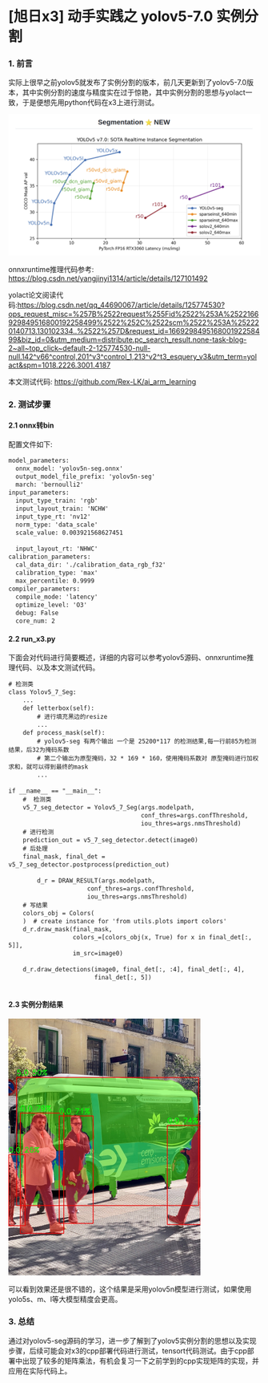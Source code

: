 # [旭日x3] 动手实践之 yolov5-7.0 实例分割

### 1. 前言

实际上很早之前yolov5就发布了实例分割的版本，前几天更新到了yolov5-7.0版本，其中实例分割的速度与精度实在过于惊艳，其中实例分割的思想与yolact一致，于是便想先用python代码在x3上进行测试。

![](yolov5seg.png) 

onnxruntime推理代码参考: https://blog.csdn.net/yangjinyi1314/article/details/127101492

yolact论文阅读代码:https://blog.csdn.net/qq_44690067/article/details/125774530?ops_request_misc=%257B%2522request%255Fid%2522%253A%2522166929849516800192258499%2522%252C%2522scm%2522%253A%252220140713.130102334..%2522%257D&request_id=166929849516800192258499&biz_id=0&utm_medium=distribute.pc_search_result.none-task-blog-2~all~top_click~default-2-125774530-null-null.142^v66^control,201^v3^control_1,213^v2^t3_esquery_v3&utm_term=yolact&spm=1018.2226.3001.4187

本文测试代码: https://github.com/Rex-LK/ai_arm_learning

### 2. 测试步骤

#### 2.1 onnx转bin

配置文件如下:

```
model_parameters:
  onnx_model: 'yolov5n-seg.onnx'
  output_model_file_prefix: 'yolov5n-seg'
  march: 'bernoulli2'
input_parameters:
  input_type_train: 'rgb'
  input_layout_train: 'NCHW'
  input_type_rt: 'nv12'
  norm_type: 'data_scale'
  scale_value: 0.003921568627451

  input_layout_rt: 'NHWC'
calibration_parameters:
  cal_data_dir: './calibration_data_rgb_f32'
  calibration_type: 'max'
  max_percentile: 0.9999
compiler_parameters:
  compile_mode: 'latency'  
  optimize_level: 'O3'
  debug: False
  core_num: 2
```

#### 2.2 run_x3.py

下面会对代码进行简要概述，详细的内容可以参考yolov5源码、onnxruntime推理代码、以及本文测试代码。

```
# 检测类
class Yolov5_7_Seg:
    ...
    def letterbox(self):
        # 进行填充黑边的resize
        ...
    def process_mask(self):
        # yolov5-seg 有两个输出 一个是 25200*117 的检测结果,每一行前85为检测结果，后32为掩码系数
        # 第二个输出为原型掩码，32 * 169 * 160，使用掩码系数对 原型掩码进行加权求和，就可以得到最终的mask
		...

if __name__ == "__main__":
    #  检测类
    v5_7_seg_detector = Yolov5_7_Seg(args.modelpath,
                                     conf_thres=args.confThreshold,
                                     iou_thres=args.nmsThreshold)
    # 进行检测
    prediction_out = v5_7_seg_detector.detect(image0)
    # 后处理
    final_mask, final_det = v5_7_seg_detector.postprocess(prediction_out)
    
        d_r = DRAW_RESULT(args.modelpath,
                      conf_thres=args.confThreshold,
                      iou_thres=args.nmsThreshold)
 	# 写结果
    colors_obj = Colors(
    )  # create instance for 'from utils.plots import colors'
    d_r.draw_mask(final_mask,
                  colors_=[colors_obj(x, True) for x in final_det[:, 5]],
                  im_src=image0)
 
    d_r.draw_detections(image0, final_det[:, :4], final_det[:, 4],
                        final_det[:, 5])
 
```

#### 2.3 实例分割结果

<img src="masks_det.jpg" alt="masks_det" style="zoom:50%;" />

可以看到效果还是很不错的，这个结果是采用yolov5n模型进行测试，如果使用yolo5s、m、l等大模型精度会更高。

### 3. 总结

通过对yolov5-seg源码的学习，进一步了解到了yolov5实例分割的思想以及实现步骤，后续可能会对x3的cpp部署代码进行测试，tensort代码测试。由于cpp部署中出现了较多的矩阵乘法，有机会复习一下之前学到的cpp实现矩阵的实现，并应用在实际代码上。

